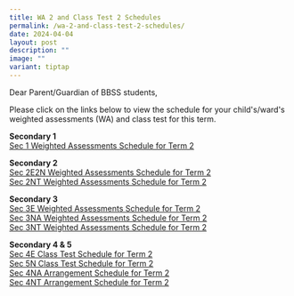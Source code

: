 ```yaml
---
title: WA 2 and Class Test 2 Schedules
permalink: /wa-2-and-class-test-2-schedules/
date: 2024-04-04
layout: post
description: ""
image: ""
variant: tiptap
---
```

<p>Dear Parent/Guardian of BBSS students,</p>
<p>Please click on the links below to view the schedule for your child's/ward's
weighted assessments (WA) and class test for this term.</p>
<p></p>
<p><strong>Secondary 1</strong> 
<br><a href="/files/Announcements/Exam/BBSS24_207_Weighted_Assessments_Schedule_2024_Term_2_Sec_1.pdf" rel="noopener noreferrer nofollow" target="_blank">Sec 1 Weighted Assessments Schedule for Term 2</a>
</p>
<p><strong>Secondary 2</strong> 
<br><a href="/files/Announcements/Exam/BBSS24_208_Weighted_Assessments_Schedule_2024_Term_2_2E2N.pdf" rel="noopener noreferrer nofollow" target="_blank">Sec 2E2N Weighted Assessments Schedule for Term 2</a> 
<br><a href="/files/Announcements/Exam/BBSS24_209_Weighted_Assessments_Schedule_2024_Term_2_2T.pdf" rel="noopener noreferrer nofollow" target="_blank">Sec 2NT Weighted Assessments Schedule for Term 2</a>
</p>
<p><strong>Secondary 3</strong> 
<br><a href="/files/Announcements/Exam/BBSS24_210_Weighted_Assessments_Schedule_2024_Term_2_3E.pdf" rel="noopener noreferrer nofollow" target="_blank">Sec 3E Weighted Assessments Schedule for Term 2</a> 
<br><a href="/files/Announcements/Exam/BBSS24_211_Weighted_Assessments_Schedule_2024_Term_2_3N.pdf" rel="noopener noreferrer nofollow" target="_blank">Sec 3NA Weighted Assessments Schedule for Term 2</a> 
<br><a href="/files/Announcements/Exam/BBSS24_212_Weighted_Assessments_Schedule_2024_Term_2_3T.pdf" rel="noopener noreferrer nofollow" target="_blank">Sec 3NT Weighted Assessments Schedule for Term 2</a>
</p>
<p><strong>Secondary 4 &amp; 5</strong> 
<br><a href="/files/Announcements/Exam/BBSS24_213_Class_Tests_Schedule_2024_Term_2_4E.pdf" rel="noopener noreferrer nofollow" target="_blank">Sec 4E Class Test Schedule for Term 2</a> 
<br><a href="/files/Announcements/Exam/BBSS24_214_Class_Tests_Schedule_2024_Term_2_5N.pdf" rel="noopener noreferrer nofollow" target="_blank">Sec 5N Class Test Schedule for Term 2</a> 
<br><a href="/files/Announcements/Exam/BBSS24_215_Arrangement_for_25_April_2024_4N.pdf" rel="noopener noreferrer nofollow" target="_blank">Sec 4NA Arrangement Schedule for Term 2</a> 
<br><a href="/files/Announcements/Exam/BBSS24_216_Arrangement_for_25_April_2024_4T.pdf" rel="noopener noreferrer nofollow" target="_blank">Sec 4NT Arrangement Schedule for Term 2</a>
</p>